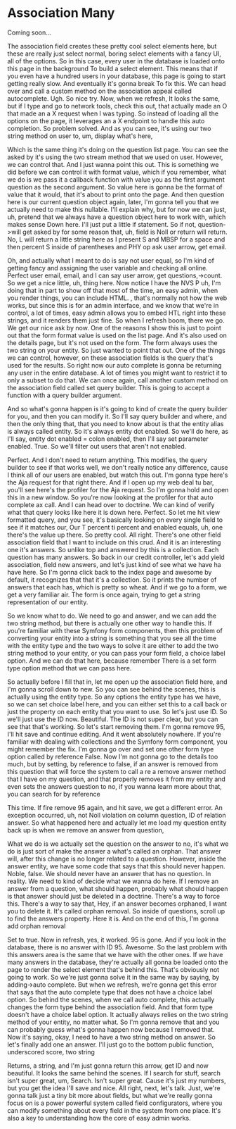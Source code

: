 # Association Many

Coming soon...

The association field creates these pretty cool select elements here, but these are
really just select normal, boring select elements with a fancy UI, all of the
options. So in this case, every user in the database is loaded onto this page in the
background To build a select element. This means that if you even have a hundred
users in your database, this page is going to start getting really slow. And
eventually it's gonna break To fix this. We can head over and call a custom method on
the association appeal called autocomplete. Ugh. So nice try. Now, when we refresh,
It looks the same, but if I type and go to network tools, check this out, that
actually made an O that made an a X request when I was typing. So instead of loading
all the options on the page, it leverages an a X endpoint to handle this auto
completion. So problem solved. And as you can see, it's using our two string method
on user to, um, display what's here,

Which is the same thing it's doing on the question list page. You can see the asked
by it's using the two stream method that we used on user. However, we can control
that. And I just wanna point this out. This is something we did before we can control
it with format value, which if you remember, what we do is we pass it a callback
function with value you as the first argument question as the second argument. So
value here is gonna be the format of value that it would, that it's about to print
onto the page. And then question here is our current question object again, later,
I'm gonna tell you that we actually need to make this nullable. I'll explain why, but
for now we can just, uh, pretend that we always have a question object here to work
with, which makes sense Down here. I'll just put a little if statement. So if not,
question->will get asked by for some reason that, uh, field is Noll or return will
return. No, L will return a little string here as I present S and MBSP for a space
and then percent S inside of parentheses and PHY op ask user arrow, get email.

Oh, and actually what I meant to do is say not user equal, so I'm kind of getting
fancy and assigning the user variable and checking all online. Perfect user email,
email, and I can say user arrow, get questions,->count. So we get a nice little, uh,
thing here. Now notice I have the NVS P uh, I'm doing that in part to show off that
most of the time, an easy admin, when you render things, you can include HTML.
<affirmative>, that's normally not how the web works, but since this is for an admin
interface, and we know that we're in control, a lot of times, easy admin allows you
to embed HTL right into these strings, and it renders them just fine. So when I
refresh boom, there we go. We get our nice ask by now. One of the reasons I show this
is just to point out that the form format value is used on the list page. And it's
also used on the details page, but it's not used on the form. The form always uses
the two string on your entity. So just wanted to point that out. One of the things we
can control, however, on these association fields is the query that's used for the
results. So right now our auto complete is gonna be returning any user in the entire
database. A lot of times you might want to restrict it to only a subset to do that.
We can once again, call another custom method on the association field called set
query builder. This is going to accept a function with a query builder argument.

And so what's gonna happen is it's going to kind of create the query builder for you,
and then you can modify it. So I'll say query builder and where, and then the only
thing that, that you need to know about is that the entity alias is always called
entity. So it's always entity dot enabled. So we'll do here, as I'll say, entity dot
enabled = colon enabled, then I'll say set parameter enabled. True. So we'll filter
out users that aren't not enabled.

Perfect. And I don't need to return anything. This modifies, the query builder
<affirmative> to see if that works well, we don't really notice any difference, cause
I think all of our users are enabled, but watch this out. I'm gonna type here's the
Aja request for that right there. And if I open up my web deal tu bar, you'll see
here's the profiler for the Aja request. So I'm gonna hold and open this in a new
window. So you're now looking at the profiler for that auto complete ax call. And I
can head over to doctrine. We can kind of verify what that query looks like here it
is down here. Perfect. So let me hit view formatted query, and you see, it's
basically looking on every single field to see if it matches our, Our T percent ti
percent and enabled equals, uh, one there's the value up there. So pretty cool. All
right. There's one other field association field that I want to include on this crud.
And it is an interesting one it's answers. So unlike top and answered by this is a
collection. Each question has many answers. So back in our credit controller, let's
add yield association, field new answers, and let's just kind of see what we have ha
have here. So I'm gonna click back to the index page and awesome by default, it
recognizes that that it's a collection. So it prints the number of answers that each
has, which is pretty so wheat. And if we go to a form, we get a very familiar air.
The form is once again, trying to get a string representation of our entity.

So we know what to do. We need to go and answer, and we can add the two string
method, but there is actually one other way to handle this. If you're familiar with
these Symfony form components, then this problem of converting your entity into a
string is something that you see all the time with the entity type and the two ways
to solve it are either to add the two string method to your entity, or you can pass
your form field, a choice label option. And we can do that here, because remember
There is a set form type option method that we can pass here.

So actually before I fill that in, let me open up the association field here, and I'm
gonna scroll down to new. So you can see behind the scenes, this is actually using
the entity type. So any options the entity type has we have, so we can set choice
label here, and you can either set this to a call back or just the property on each
entity that you want to use. So let's just use ID. So we'll just use the ID now.
Beautiful. The ID is not super clear, but you can see that that's working. So let's
start removing them. I'm gonna remove 95, I'll hit save and continue editing. And it
went absolutely nowhere. If you're familiar with dealing with collections and the
Symfony form component, you might remember the fix. I'm gonna go over and set one
other form type option called by reference False. Now I'm not gonna go to the details
too much, but by setting, by reference to false, if an answer is removed from this
question that will force the system to call a re a remove answer method that I have
on my question, and that properly removes it from my entity and even sets the answers
question to no, if you wanna learn more about that, you can search for by reference

This time. If fire remove 95 again, and hit save, we get a different error. An
exception occurred, uh, not Noll violation on column question, ID of relation answer.
So what happened here and actually let me load my question entity back up is when we
remove an answer from question,

What we do is we actually set the question on the answer to no, it's what we do is
just sort of make the answer a what's called an orphan. That answer will, after this
change is no longer related to a question. However, inside the answer entity, we have
some code that says that this should never happen. Noble, false. We should never have
an answer that has no question. In reality. We need to kind of decide what we wanna
do here. If I remove an answer from a question, what should happen, probably what
should happen is that answer should just be deleted in a doctrine. There's a way to
force this. There's a way to say that, Hey, if an answer becomes orphaned, I want you
to delete it. It's called orphan removal. So inside of questions, scroll up to find
the answers property. Here it is. And on the end of this, I'm gonna add orphan
removal

Set to true. Now in refresh, yes, it worked. 95 is gone. And if you look in the
database, there is no answer with ID 95. Awesome. So the last problem with this
answers area is the same that we have with the other ones. If we have many answers in
the database, they're actually all gonna be loaded onto the page to render the select
element that's behind this. That's obviously not going to work. So we're just gonna
solve it in the same way by saying, by adding->auto complete. But when we refresh,
we're gonna get this error that says that the auto complete type that does not have a
choice label option. So behind the scenes, when we call auto complete, this actually
changes the form type behind the association field. And that form type doesn't have a
choice label option. It actually always relies on the two string method of your
entity, no matter what. So I'm gonna remove that and you can probably guess what's
gonna happen now because I removed that. Now it's saying, okay, I need to have a two
string method on answer. So let's finally add one an answer. I'll just go to the
bottom public function, underscored score, two string

Returns, a string, and I'm just gonna return this arrow, get ID and now beautiful. It
looks the same behind the scenes. If I search for stuff, search isn't super great,
um, Search. Isn't super great. Cause it's just my numbers, but you get the idea I'll
save and nice. All right, next, let's talk. Just, we're gonna talk just a tiny bit
more about fields, but what we're really gonna focus on is a power powerful system
called field configurators, where you can modify something about every field in the
system from one place. It's also a key to understanding how the core of easy admin
works.

